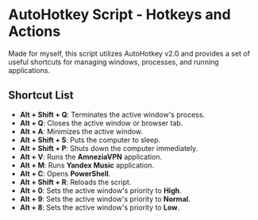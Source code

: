 # AutoHotkey Script - Hotkeys and Actions

Made for myself, this script utilizes AutoHotkey v2.0 and provides a set of useful shortcuts for managing windows, processes, and running applications.

## Shortcut List

- **Alt + Shift + Q**: Terminates the active window's process.
- **Alt + Q**: Closes the active window or browser tab.
- **Alt + A**: Minimizes the active window.
- **Alt + Shift + S**: Puts the computer to sleep.
- **Alt + Shift + P**: Shuts down the computer immediately.
- **Alt + V**: Runs the **AmneziaVPN** application.
- **Alt + M**: Runs **Yandex Music** application.
- **Alt + C**: Opens **PowerShell**.
- **Alt + Shift + R**: Reloads the script.
- **Alt + 0**: Sets the active window's priority to **High**.
- **Alt + 9**: Sets the active window's priority to **Normal**.
- **Alt + 8**: Sets the active window's priority to **Low**.
